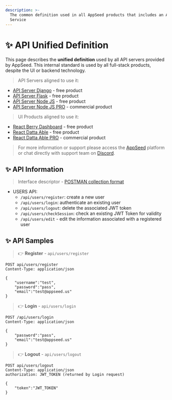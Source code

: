 ```yaml
---
description: >-
  The common definition used in all AppSeed products that includes an API
  Service
---
```


# ✨ API Unified Definition

This page describes the **unified definition** used by all API servers provided by AppSeed. This internal standard is used by all full-stack products, despite the UI or backend technology.

> API Servers aligned to use it:

* [API Server Django](django.md) - free product
* [API Server Flask](flask.md) - free product
* [API Server Node JS](node-js.md) - free product
* [API Server Node JS PRO](https://github.com/app-generator/api-server-nodejs-pro) - commercial product

> UI Products aligned to use it:

* [React Berry Dashboard](https://appseed.us/product/berry-dashboard/api-server-nodejs/react/) - free product
* [React Datta Able](https://appseed.us/product/datta-able/api-server-nodejs/react/) - free product
* [React Datta Able PRO](https://appseed.us/product/datta-able-pro/full-stack/react/) - commercial product

> For more information or support please access the [AppSeed](https://appseed.us) platform or chat directly with support team on [Discord](https://appseed.us/support).


## ✨ API Information

> Interface descriptor - [POSTMAN collection format](https://github.com/app-generator/api-unified-definition/blob/main/api.postman\_collection.json)

* USERS API:
  * `/api/users/register`: create a new user
  * `/api/users/login`: authenticate an existing user
  * `/api/users/logout`: delete the associated JWT token
  * `/api/users/checkSession`: check an existing JWT Token for validity
  * `/api/users/edit` - edit the information associated with a registered user


## ✨ API Samples

> 👉 **Register** - `api/users/register`

```
POST api/users/register
Content-Type: application/json

{
    "username":"test",
    "password":"pass", 
    "email":"test@appseed.us"
}
```

> 👉 **Login** - `api/users/login`

```
POST /api/users/login
Content-Type: application/json

{
    "password":"pass", 
    "email":"test@appseed.us"
}
```

> 👉 **Logout** - `api/users/logout`

```
POST api/users/logout
Content-Type: application/json
authorization: JWT_TOKEN (returned by Login request)

{
    "token":"JWT_TOKEN"
}
```
